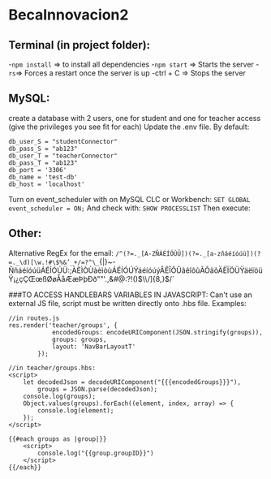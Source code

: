 # BecaInnovacion2

## Terminal (in project folder):
-`npm install` => to install all dependencies
-`npm start` => Starts the server
-`rs`=> Forces a restart once the server is up
-ctrl + C => Stops the server

## MySQL:
create a database with 2 users, one for student and one for teacher access (give the privileges you see fit for each)
Update the .env file. By default:

```
db_user_S = "studentConnector"
db_pass_S = "ab123"
db_user_T = "teacherConnector"
db_pass_T = "ab123"
db_port = '3306'
db_name = 'test-db'
db_host = 'localhost'
```

Turn on event_scheduler with on MySQL CLC or Workbench: `SET GLOBAL event_scheduler = ON;`
And check with: `SHOW PROCESSLIST`
Then execute: ` `

## Other:
Alternative RegEx for the email: `/^(?=._[A-ZÑÁÉÍÓÚÜ])(?=._[a-zñáéíóúü])(?=._\d)[\w.!#\$%&’_+/=?^\_`{|}~\-ÑñáéíóúüÁÉÍÓÚÜ:;ÀÈÌÒÙàèìòùÁÉÍÓÚÝáéíóúýÂÊÎÔÛâêîôûÃÕãõÄËÏÖÜŸäëïöüŸ¡¿çÇŒœßØøÅåÆæÞþÐð""'.,&#@:?!()$\\/]{8,}$/`

###TO ACCESS HANDLEBARS VARIABLES IN JAVASCRIPT:
Can't use an external JS file, script must be written directly onto .hbs file. Examples:

```
//in routes.js
res.render('teacher/groups', {
            encodedGroups: encodeURIComponent(JSON.stringify(groups)),
            groups: groups,
            layout: 'NavBarLayoutT'
        });
```
```
//in teacher/groups.hbs:
<script>
    let decodedJson = decodeURIComponent("{{{encodedGroups}}}"),
        groups = JSON.parse(decodedJson);
    console.log(groups);
    Object.values(groups).forEach((element, index, array) => {
        console.log(element);
    });
</script>

{{#each groups as |group|}}
    <script>
        console.log("{{group.groupID}}")
    </script>
{{/each}}
```
